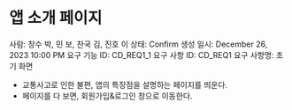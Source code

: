 # 앱 소개 페이지

사람: 창수 박, 민 보, 찬국 김, 진호 이
상태: Confirm
생성 일시: December 26, 2023 10:00 PM
요구 기능 ID: CD_REQ1_1
요구 사항 ID: CD_REQ1
요구 사항명: 초기 화면

- 교통사고로 인한 불편, 앱의 특장점을 설명하는 페이지를 띄운다.
- 페이지를 다 보면, 회원가입&로그인 창으로 이동한다.